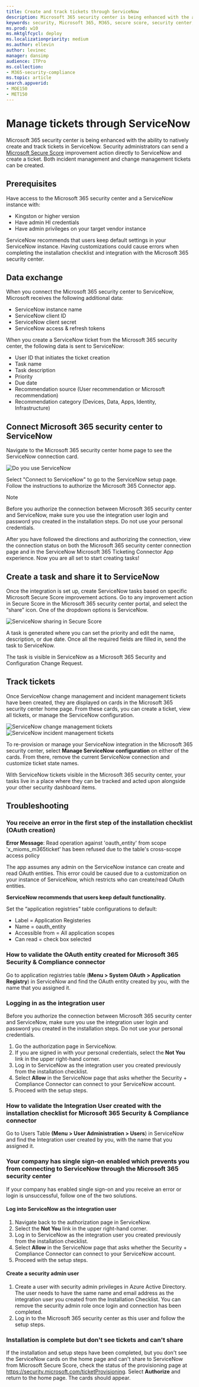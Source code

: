 ```yaml
---
title: Create and track tickets through ServiceNow
description: Microsoft 365 security center is being enhanced with the ability to natively create and track tickets in ServiceNow. Security administrators can send a Secure Score recommendation directly to ServiceNow and create a ticket.
keywords: security, Microsoft 365, M365, secure score, security center, ServiceNow, tickets, tasks
ms.prod: w10
ms.mktglfcycl: deploy
ms.localizationpriority: medium
ms.author: ellevin
author: levinec
manager: dansimp
audience: ITPro
ms.collection: 
- M365-security-compliance  
ms.topic: article
search.appverid: 
- MOE150
- MET150
---
```


# Manage tickets through ServiceNow

Microsoft 365 security center is being enhanced with the ability to natively create and track tickets in ServiceNow. Security administrators can send a [Microsoft Secure Score](microsoft-secure-score.md) improvement action directly to ServiceNow and create a ticket. Both incident management and change management tickets can be created.

## Prerequisites

Have access to the Microsoft 365 security center and a ServiceNow instance with:  

* Kingston or higher version
* Have admin HI credentials
* Have admin privileges on your target vendor instance

ServiceNow recommends that users keep default settings in your ServiceNow instance. Having customizations could cause errors when completing the installation checklist and integration with the Microsoft 365 security center.

## Data exchange

When you connect the Microsoft 365 security center to ServiceNow, Microsoft receives the following additional data:

* ServiceNow instance name
* ServiceNow client ID
* ServiceNow client secret
* ServiceNow access & refresh tokens

When you create a ServiceNow ticket from the Microsoft 365 security center, the following data is sent to ServiceNow:

* User ID that initiates the ticket creation
* Task name
* Task description
* Priority
* Due date
* Recommendation source (User recommendation or Microsoft recommendation)
* Recommendation category (Devices, Data, Apps, Identity, Infrastructure)

## Connect Microsoft 365 security center to ServiceNow

Navigate to the Microsoft 365 security center home page to see the ServiceNow connection card.

![Do you use ServiceNow](../images/do-you-use-servicenow-250.png)

Select "Connect to ServiceNow" to go to the ServiceNow setup page. Follow the instructions to authorize the Microsoft 365 Connector app.

> [!NOTE]
> Before you authorize the connection between Microsoft 365 security center and ServiceNow, make sure you use the integration user login and password you created in the installation steps. Do not use your personal credentials.

After you have followed the directions and authorizing the connection, view the connection status on both the Microsoft 365 security center connection page and in the ServiceNow Microsoft 365 Ticketing Connector App experience. Now you are all set to start creating tasks!

## Create a task and share it to ServiceNow

Once the integration is set up, create ServiceNow tasks based on specific Microsoft Secure Score improvement actions. Go to any improvement action in Secure Score in the Microsoft 365 security center portal, and select the “share” icon. One of the dropdown options is ServiceNow.

![ServiceNow sharing in Secure Score](../images/servicenow-share.png)

A task is generated where you can set the priority and edit the name, description, or due date. Once all the required fields are filled in, send the task to ServiceNow.

The task is visible in ServiceNow as a Microsoft 365 Security and Configuration Change Request.

## Track tickets

Once ServiceNow change management and incident management tickets have been created, they are displayed on cards in the Microsoft 365 security center home page. From these cards, you can create a ticket, view all tickets, or manage the ServiceNow configuration.

![ServiceNow change management tickets](../images/change-management-375.png)  ![ServiceNow incident management tickets](../images/incident-management-375.png)

To re-provision or manage your ServiceNow integration in the Microsoft 365 security center, select **Manage ServiceNow configuration** on either of the cards. From there, remove the current ServiceNow connection and customize ticket state names.

With ServiceNow tickets visible in the Microsoft 365 security center, your tasks live in a place where they can be tracked and acted upon alongside your other security dashboard items.

## Troubleshooting

### You receive an error in the first step of the installation checklist (OAuth creation)

**Error Message**: Read operation against 'oauth_entity' from scope 'x_mioms_m365ticket' has been refused due to the table's cross-scope access policy

The app assumes any admin on the ServiceNow instance can create and read OAuth entities. This error could be caused due to a customization on your instance of ServiceNow, which restricts who can create/read OAuth entities.

**ServiceNow recommends that users keep default functionality.**

Set the “application registries” table configurations to default:

* Label = Application Registeries
* Name = oauth_entity
* Accessible from = All application scopes
* Can read = check box selected

### How to validate the OAuth entity created for Microsoft 365 Security & Compliance connector

Go to application registries table (**Menu > System OAuth > Application Registry**) in ServiceNow and find the OAuth entity created by you, with the name that you assigned it.

### Logging in as the integration user

Before you authorize the connection between Microsoft 365 security center and ServiceNow, make sure you use the integration user login and password you created in the installation steps. Do not use your personal credentials.

1. Go the authorization page in ServiceNow.
2. If you are signed in with your personal credentials, select the **Not You** link in the upper right-hand corner.
3. Log in to ServiceNow as the integration user you created previously from the installation checklist.  
4. Select **Allow** in the ServiceNow page that asks whether the Security + Compliance Connector can connect to your ServiceNow account.
5. Proceed with the setup steps.

### How to validate the Integration User created with the installation checklist for Microsoft 365 Security & Compliance connector

Go to Users Table **(Menu > User Administration > Users**) in ServiceNow and find the Integration user created by you, with the name that you assigned it.

### Your company has single sign-on enabled which prevents you from connecting to ServiceNow through the Microsoft 365 security center

If your company has enabled single sign-on and you receive an error or login is unsuccessful, follow one of the two solutions.

#### Log into ServiceNow as the integration user

1. Navigate back to the authorization page in ServiceNow.
2. Select the **Not You** link in the upper right-hand corner.
3. Log in to ServiceNow as the integration user you created previously from the installation checklist.  
4. Select **Allow** in the ServiceNow page that asks whether the Security + Compliance Connector can connect to your ServiceNow account.
5. Proceed with the setup steps.

#### Create a security admin user

1. Create a user with security admin privileges in Azure Active Directory. The user needs to have the same name and email address as the integration user you created from the Installation Checklist. You can remove the security admin role once login and connection has been completed.
2. Log in to the Microsoft 365 security center as this user and follow the setup steps.

### Installation is complete but don't see tickets and can't share

If the installation and setup steps have been completed, but you don't see the ServiceNow cards on the home page and can't share to ServiceNow from Microsoft Secure Score, check the status of the provisioning page at https://security.microsoft.com/ticketProvisioning. Select **Authorize** and return to the home page. The cards should appear.

